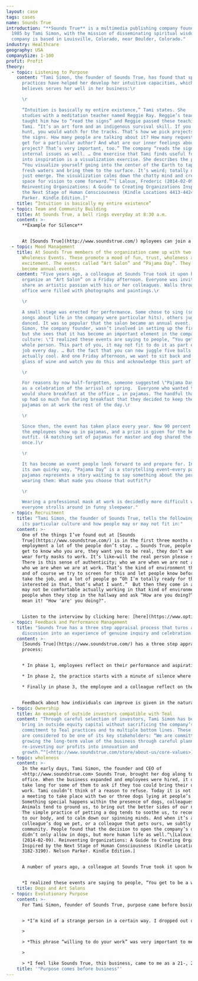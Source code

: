 ```yaml
---
layout: case
tags: cases
name: Sounds True
introduction: "**Sounds True** is a multimedia publishing company founded in
  1985 by Tami Simon, with the mission of disseminating spiritual wisdom. The
  company is based in Louisville, Colorado, near Boulder, Colorado."
industry: Healthcare
geography: USA
companySize: 1-100
profit: Profit
theory:
  - topic: Listening to Purpose
    content: "Tami Simon, the founder of Sounds True, has found that spiritual
      practices have helped her develop her intuitive capacities, which she
      believes serves her well in her business:\r

      \r

      “Intuition is basically my entire existence,” Tami states. She
      studies with a meditation teacher named Reggie Ray. Reggie’s teacher
      taught him how to “read the signs” and Reggie passed these teachings on to
      Tami. “It’s an art form and an indigenous survival skill. If you were on a
      hunt, you would watch for the tracks. That’s how we pick projects. We read
      the signs. How many people are talking about it? How many requests do we
      get for a particular author? And what are our inner feelings about the
      project? That’s very important, too.” The company “reads the signs” for
      internal issues as well. … One exercise that Tami finds useful for tapping
      into inspiration is a visualization exercise. She describes the process:
      “You visualize yourself going into the center of the Earth to tap into
      fresh waters and bring them to the surface. It’s weird; totally new ideas
      just emerge. The visualization calms down the chatty mind and creates the
      space for vision to come forward.”^[ Laloux, Frederic (2014-02-09).
      Reinventing Organizations: A Guide to Creating Organizations Inspired by
      the Next Stage of Human Consciousness (Kindle Locations 4413-4424). Nelson
      Parker. Kindle Edition.]"
    title: “Intuition is basically my entire existence”
  - topic: Team and Community Building
    title: At Sounds True, a bell rings everyday at 8:30 a.m.
    content: >-
      **Example for Silence**


      At [Sounds True](http://www.soundstrue.com/) mployees can join a 15-minute group meditation or simply sit in silence at their desk for those minutes.
  - topic: Mood Management
    title: At Sounds True members of the organization came up with two ideas for
      Wholeness Events. These promote a mood of fun, trust, wholeness and
      excitement. The events called “Art Salon” and “Pajama Day”. They have
      become annual events.
    content: "Five years ago, a colleague at Sounds True took it upon herself to
      organize an “Art Salon” on a Friday afternoon. Everyone was invited to
      share an artistic passion with his or her colleagues. Walls throughout the
      office were filled with photographs and paintings.\r

      \r

      A small stage was erected for performance. Some chose to sing (some
      songs about life in the company were particular hits), others juggled or
      danced. It was so popular that the salon became an annual event. Tami
      Simon, the company founder, wasn’t involved in setting up the first salon,
      but she sees that it has become an important element in the company
      culture: \"I realized these events are saying to people, “You get to be a
      whole person. This part of you, it may not fit to do it as part of your
      job every day. … But the fact that you can now juggle five balls is
      actually cool. And one Friday afternoon, we want to sit back and have a
      glass of wine and watch you do this and acknowledge this part of you.”\r

      \r

      For reasons by now half-forgotten, someone suggested \"Pajama Day\"
      as a celebration of the arrival of spring.  Everyone who wanted to join
      would share breakfast at the office … in pajamas. The handful that showed
      up had so much fun during breakfast that they decided to keep their
      pajamas on at work the rest of the day.\r

      \r

      Since then, the event has taken place every year. Now 90 percent of
      the employees show up in pajamas, and a prize is given for the best
      outfit. (A matching set of pajamas for master and dog shared the prize
      once.)\r

      \r

      It has become an event people look forward to and prepare for. In
      its own quirky way, “Pajama Day” is a storytelling event―every pair of
      pajamas represents a story waiting to say something about the person
      wearing them: What made you choose that outfit?\r

      \r

      Wearing a professional mask at work is decidedly more difficult when
      everyone strolls around in funny sleepwear."
  - topic: Recruitment
    title: "Tami Simon, the founder of Sounds True, tells the following story about
      its particular culture and how people may or may not fit in:"
    content: >-
      One of the things I’ve found out at [Sounds
      True](https://www.soundstrue.com/) is in the first three months of
      employment a lot of the people don’t stay. … Sounds True, people want to
      get to know who you are, they want you to be real, they don’t want you to
      wear forty masks to work. It’s like―will the real person please stand up?
      There is this sense of authenticity; who we are when we are not at work is
      who we are when we are at work. That’s the kind of environment that’s here
      and of course we try to screen for this and let people know before they
      take the job, and a lot of people go “Oh I’m totally ready for that.  I’m
      interested in that, that’s what I want.”  But then they come in and may or
      may not be comfortable actually working in that kind of environment where
      people when they stop in the hallway and ask “How are you doing?” actually
      mean it! "How 'are' you doing?". 


      Listen to the interview by clicking hereː [here](https://www.optimize.me/)
  - topic: Feedback and Performance Management
    title: "Sounds True has a three step appraisal process that turns an appraisal
      discussion into an experience of genuine inquiry and celebration. "
    content: >-
      [Sounds True](https://www.soundstrue.com/) has a three step appraisal
      process:


      * In phase 1, employees reflect on their performance and aspirations based on a list of questions to trigger thinking.

      * In phase 2, the practice starts with a minute of silence where colleagues are asked to hold the person receiving feedback in their hearts and try to let go of any form of judgement. Then, in turn, each person sits in front of their colleague and talks openly about what they most value in their colleague and reflect on one area where they think they could grow.

      * Finally in phase 3, the employee and a colleague reflect on the feedback through a deeper conversation to learn and decide what happens next.


      Feedback about how individuals can improve is given in the natural course of events throughout the year and not saved up for the annual appraisal.^[Laloux, Frederic. Reinventing Organizations. Nelson Parker (2014), page 183]
  - topic: Ownership
    title: An example of outside investors compatible with Teal
    content: "Through careful selection of investors, Tami Simon has been able to
      bring in outside equity capital without sacrificing the company’s
      commitment to Teal practices and to multiple bottom lines. These investors
      are considered to be one of its key stakeholders: “We are committed to
      growing the long-term value of the business through careful planning and
      re-investing our profits into innovation and
      growth.”^[<http://www.soundstrue.com/store/about-us/core-values>]"
  - topic: wholeness
    content: >-
      In the early days, Tami Simon, the founder and CEO of
      <http://www.soundstrue.com> Sounds True, brought her dog along to the
      office. When the business expanded and employees were hired, it didn’t
      take long for some of them to ask if they too could bring their dogs to
      work. Tami couldn’t think of a reason to refuse. Today it is not rare for
      a meeting to take place with two or three dogs lying at people’s feet.
      Something special happens within the presence of dogs, colleagues noticed.
      Animals tend to ground us, to bring out the better sides of our nature.
      The simple practice of petting a dog tends to soothe us, to reconnect us
      to our body, and to calm down our spinning minds. And when it’s a
      colleague’s dog we pet, or a colleague that pets ours, we subtly build
      community. People found that the decision to open the company’s doors
      didn’t only allow in dogs, but more human life as well.^\[Laloux, Frederic
      (2014-02-09). Reinventing Organizations: A Guide to Creating Organizations
      Inspired by the Next Stage of Human Consciousness (Kindle Locations
      3182-3190). Nelson Parker. Kindle Edition.]


      A number of years ago, a colleague at Sounds True took it upon herself to organize an “Art Salon” on a Friday afternoon. Everyone was invited to share some artistic passion with his or her colleagues. Walls throughout the office were filled with photographs and paintings. A small stage was erected for people to perform. Some colleagues chose to sing (some songs composed about life in the company were particular hits), others juggled or danced tango. People enjoyed themselves so much that the salon has turned into an annual event. Tami wasn’t involved in setting up the first salon, but she sees that it has become an important element in the company culture:


      *I realized these events are saying to people, “You get to be a whole person. This part of you, it may not fit to do it as part of your job every day. … But the fact that you can now juggle five balls is actually cool. And on a Friday afternoon, we want to sit back and have a glass of wine and watch you do this and acknowledge this part of you.” That is part of what I think makes people feel \[that that] the wholeness of who they are is actually welcome. Because we do welcome it, we want to see it.*^\[Laloux, Frederic (2014-02-09). Reinventing Organizations: A Guide to Creating Organizations Inspired by the Next Stage of Human Consciousness (Kindle Locations 3544-3553). Nelson Parker. Kindle Edition.]
    title: Dogs and Art Salons
  - topic: Evolutionary Purpose
    content: >-
      For Tami Simon, founder of Sounds True, purpose came before business:


      > *I’m kind of a strange person in a certain way. I dropped out of college because I didn’t feel like I actually could be myself in an academic environment. … I felt that in the academic environment I was being asked to pose as somebody who had answers to questions when instead I had experiences that I wanted to explore more deeply. … I went into a deep internal process where I prayed extremely hard and the prayer had to do with being of service. … The way I was thinking as a 20-, 21-year-old college dropout was, “Could I please be given the opportunity to take the talents that I have and all the gifts that I have been given by a very supporting and loving family and terrific opportunities for higher education … and give back in some way?” … The prayer was, “God, I’m willing to do your work. Please show me what it is. Please just show me what it is.”*

      >

      > *This phrase “willing to do your work” was very important to me because I didn’t want to be willful. I didn’t want to insist that it had to go my way. At the same time I didn’t want to be will-less where I was simply waiting in a coffee shop to be discovered. …*

      >

      > *I feel like Sounds True, this business, came to me as a 21-, 22-year-old as a gift and as a kind of covenant with the universe, a kind of bond where I said, “I’ll serve you. I’ll work really hard,” and the other side of it was, “You’ll be supported, you’ll be shown, doors will open, you’ll meet the people, opportunities will happen.” It’s this sense of a cosmic agreement that … I could help distribute spiritual teachings from different wisdom traditions from around the world. And I could do it with sincerity and devotion. That was my outlook from the beginning. It was never really about me per se. I wanted to be myself, I wanted to be authentic, and I wanted to make a contribution.^\[Tami Simon, interviewed by Diederick Janse and Ewan Townhead, podcast series “Waking up the Workplace,” episode “Even Sages need a Business Plan,” April 14, 2011.]*
    title: '"Purpose comes before business"'
---
```

